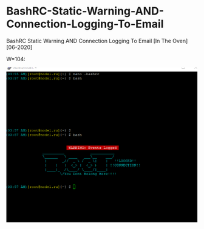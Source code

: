 # BashRC-Static-Warning-AND-Connection-Logging-To-Email
BashRC Static Warning AND Connection Logging To Email [In The Oven] [06-2020]

W=104:

![](rootwarning.png)
